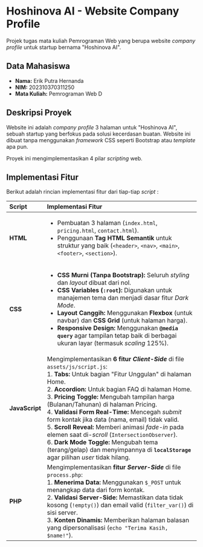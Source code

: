 # Hoshinova AI - Website Company Profile

Projek tugas mata kuliah Pemrograman Web yang berupa website *company profile* untuk startup bernama "Hoshinova AI".

## Data Mahasiswa

* **Nama:** Erik Putra Hernanda
* **NIM:** 202310370311250
* **Mata Kuliah:** Pemrograman Web D

## Deskripsi Proyek

Website ini adalah *company profile* 3 halaman untuk "Hoshinova AI", sebuah startup yang berfokus pada solusi kecerdasan buatan. Website ini dibuat tanpa menggunakan *framework* CSS seperti Bootstrap atau *template* apa pun.

Proyek ini mengimplementasikan 4 pilar *scripting* web.

## Implementasi Fitur

Berikut adalah rincian implementasi fitur dari tiap-tiap *script* :

| Script | Implementasi Fitur |
| :--- | :--- |
| **HTML** | <ul><li>Pembuatan 3 halaman (`index.html`, `pricing.html`, `contact.html`).</li><li>Penggunaan **Tag HTML Semantik** untuk struktur yang baik (`<header>`, `<nav>`, `<main>`, `<footer>`, `<section>`).</li></ul> |
| **CSS** | <ul><li>**CSS Murni (Tanpa Bootstrap):** Seluruh *styling* dan *layout* dibuat dari nol.</li><li>**CSS Variables (`:root`):** Digunakan untuk manajemen tema dan menjadi dasar fitur *Dark Mode*.</li><li>**Layout Canggih:** Menggunakan **Flexbox** (untuk navbar) dan **CSS Grid** (untuk halaman harga).</li><li>**Responsive Design:** Menggunakan **`@media query`** agar tampilan tetap baik di berbagai ukuran layar (termasuk *scaling* 125%).</li></ul> |
| **JavaScript** | Mengimplementasikan **6 fitur *Client-Side*** di file `assets/js/script.js`: <br> 1. **Tabs:** Untuk bagian "Fitur Unggulan" di halaman Home. <br> 2. **Accordion:** Untuk bagian FAQ di halaman Home. <br> 3. **Pricing Toggle:** Mengubah tampilan harga (Bulanan/Tahunan) di halaman Pricing. <br> 4. **Validasi Form Real-Time:** Mencegah *submit* form kontak jika data (nama, email) tidak valid. <br> 5. **Scroll Reveal:** Memberi animasi *fade-in* pada elemen saat di-*scroll* (`IntersectionObserver`). <br> 6. **Dark Mode Toggle:** Mengubah tema (terang/gelap) dan menyimpannya di **`localStorage`** agar pilihan *user* tidak hilang. |
| **PHP** | Mengimplementasikan **fitur *Server-Side*** di file `process.php`: <br> 1. **Menerima Data:** Menggunakan `$_POST` untuk menangkap data dari form kontak. <br> 2. **Validasi Server-Side:** Memastikan data tidak kosong (`!empty()`) dan email valid (`filter_var()`) di sisi server. <br> 3. **Konten Dinamis:** Memberikan halaman balasan yang dipersonalisasi (`echo "Terima Kasih, $name!"`). |
